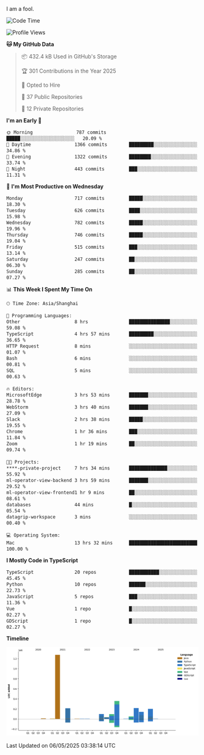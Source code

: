 I am a fool.

<!--START_SECTION:waka-->
![Code Time](http://img.shields.io/badge/Code%20Time-2%2C967%20hrs%2035%20mins-blue)

![Profile Views](http://img.shields.io/badge/Profile%20Views-2-blue)

**🐱 My GitHub Data** 

> 📦 432.4 kB Used in GitHub's Storage 
 > 
> 🏆 301 Contributions in the Year 2025
 > 
> 💼 Opted to Hire
 > 
> 📜 37 Public Repositories 
 > 
> 🔑 12 Private Repositories 
 > 
**I'm an Early 🐤** 

```text
🌞 Morning                787 commits         █████░░░░░░░░░░░░░░░░░░░░   20.09 % 
🌆 Daytime                1366 commits        █████████░░░░░░░░░░░░░░░░   34.86 % 
🌃 Evening                1322 commits        ████████░░░░░░░░░░░░░░░░░   33.74 % 
🌙 Night                  443 commits         ███░░░░░░░░░░░░░░░░░░░░░░   11.31 % 
```
📅 **I'm Most Productive on Wednesday** 

```text
Monday                   717 commits         █████░░░░░░░░░░░░░░░░░░░░   18.30 % 
Tuesday                  626 commits         ████░░░░░░░░░░░░░░░░░░░░░   15.98 % 
Wednesday                782 commits         █████░░░░░░░░░░░░░░░░░░░░   19.96 % 
Thursday                 746 commits         █████░░░░░░░░░░░░░░░░░░░░   19.04 % 
Friday                   515 commits         ███░░░░░░░░░░░░░░░░░░░░░░   13.14 % 
Saturday                 247 commits         ██░░░░░░░░░░░░░░░░░░░░░░░   06.30 % 
Sunday                   285 commits         ██░░░░░░░░░░░░░░░░░░░░░░░   07.27 % 
```


📊 **This Week I Spent My Time On** 

```text
🕑︎ Time Zone: Asia/Shanghai

💬 Programming Languages: 
Other                    8 hrs               ███████████████░░░░░░░░░░   59.08 % 
TypeScript               4 hrs 57 mins       █████████░░░░░░░░░░░░░░░░   36.65 % 
HTTP Request             8 mins              ░░░░░░░░░░░░░░░░░░░░░░░░░   01.07 % 
Bash                     6 mins              ░░░░░░░░░░░░░░░░░░░░░░░░░   00.81 % 
SQL                      5 mins              ░░░░░░░░░░░░░░░░░░░░░░░░░   00.63 % 

🔥 Editors: 
MicrosoftEdge            3 hrs 53 mins       ███████░░░░░░░░░░░░░░░░░░   28.78 % 
WebStorm                 3 hrs 40 mins       ███████░░░░░░░░░░░░░░░░░░   27.09 % 
Slack                    2 hrs 38 mins       █████░░░░░░░░░░░░░░░░░░░░   19.55 % 
Chrome                   1 hr 36 mins        ███░░░░░░░░░░░░░░░░░░░░░░   11.84 % 
Zoom                     1 hr 19 mins        ██░░░░░░░░░░░░░░░░░░░░░░░   09.74 % 

🐱‍💻 Projects: 
****-private-project     7 hrs 34 mins       ██████████████░░░░░░░░░░░   55.92 % 
ml-operator-view-backend 3 hrs 59 mins       ███████░░░░░░░░░░░░░░░░░░   29.52 % 
ml-operator-view-frontend1 hr 9 mins         ██░░░░░░░░░░░░░░░░░░░░░░░   08.61 % 
databases                44 mins             █░░░░░░░░░░░░░░░░░░░░░░░░   05.54 % 
datagrip-workspace       3 mins              ░░░░░░░░░░░░░░░░░░░░░░░░░   00.40 % 

💻 Operating System: 
Mac                      13 hrs 32 mins      █████████████████████████   100.00 % 
```

**I Mostly Code in TypeScript** 

```text
TypeScript               20 repos            ███████████░░░░░░░░░░░░░░   45.45 % 
Python                   10 repos            ██████░░░░░░░░░░░░░░░░░░░   22.73 % 
JavaScript               5 repos             ███░░░░░░░░░░░░░░░░░░░░░░   11.36 % 
Vue                      1 repo              █░░░░░░░░░░░░░░░░░░░░░░░░   02.27 % 
GDScript                 1 repo              █░░░░░░░░░░░░░░░░░░░░░░░░   02.27 % 
```



**Timeline**

![Lines of Code chart](https://raw.githubusercontent.com/VeejaLiu/VeejaLiu/master/assets/bar_graph.png)


 Last Updated on 06/05/2025 03:38:14 UTC
<!--END_SECTION:waka-->
